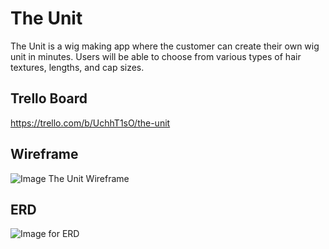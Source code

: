 # The Unit 
The Unit is a wig making app where the customer can create their own wig unit in minutes. Users will be able to choose from various types of hair textures, lengths, and cap sizes. 

## Trello Board 
https://trello.com/b/UchhT1sO/the-unit


## Wireframe 

![Image The Unit Wireframe](https://github.com/elshack09/wig-app/blob/master/images/wig-wireframe.jpg)

## ERD
![Image for ERD](https://www.lucidchart.com/publicSegments/view/629b283b-ae85-4d8c-85c3-9fcded471f7e/image.jpeg)

 